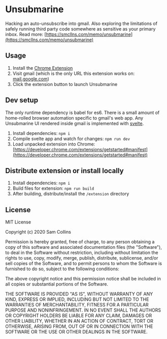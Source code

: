 # Unsubmarine

Hacking an auto-unsubscribe into gmail. Also exploring the limitations of safely running third party code somewhere as sensitive as your primary inbox. Read more: [https://smcllns.com/memo/unsubmarine](https://smcllns.com/memo/unsubmarine)

## Usage

1. Install the [Chrome Extension](https://chrome.google.com/webstore/detail/unsubmarine/pjghmcgcepbikjblbmlhicdldmhjljhm)
1. Visit gmail (which is the only URL this extension works on: [mail.google.com](mail.google.com))
1. Click the extension button to launch Unsubmarine

## Dev setup

The only runtime dependency is babel for es6. There is a small amount of home-rolled browser automation specific to gmail's web app. Any Unsubmarine UI rendered inside gmail is implemented with [svelte](https://svelte.dev/).

1. Install dependencies: `npm i`
1. Compile svelte app and watch for changes: `npm run dev`
1. Load unpacked extension into Chrome: [https://developer.chrome.com/extensions/getstarted#manifest](https://developer.chrome.com/extensions/getstarted#manifest)

## Distribute extension or install locally

1. Install dependencies: `npm i`
1. Build files for extension: `npm run build`
1. After building, distribute/install the `/extension` directory

## License

MIT License

Copyright (c) 2020 Sam Collins

Permission is hereby granted, free of charge, to any person obtaining a copy
of this software and associated documentation files (the "Software"), to deal
in the Software without restriction, including without limitation the rights
to use, copy, modify, merge, publish, distribute, sublicense, and/or sell
copies of the Software, and to permit persons to whom the Software is
furnished to do so, subject to the following conditions:

The above copyright notice and this permission notice shall be included in all
copies or substantial portions of the Software.

THE SOFTWARE IS PROVIDED "AS IS", WITHOUT WARRANTY OF ANY KIND, EXPRESS OR
IMPLIED, INCLUDING BUT NOT LIMITED TO THE WARRANTIES OF MERCHANTABILITY,
FITNESS FOR A PARTICULAR PURPOSE AND NONINFRINGEMENT. IN NO EVENT SHALL THE
AUTHORS OR COPYRIGHT HOLDERS BE LIABLE FOR ANY CLAIM, DAMAGES OR OTHER
LIABILITY, WHETHER IN AN ACTION OF CONTRACT, TORT OR OTHERWISE, ARISING FROM,
OUT OF OR IN CONNECTION WITH THE SOFTWARE OR THE USE OR OTHER DEALINGS IN THE
SOFTWARE.
